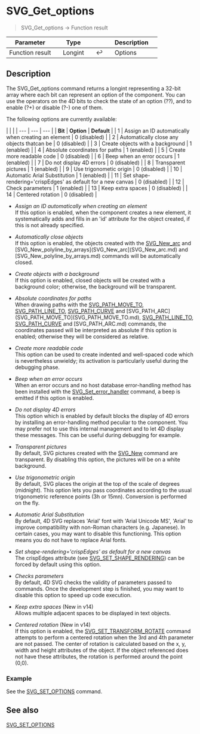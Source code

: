 <!-- Long Integer := SVG_Get_options-->
# SVG_Get_options

> SVG_Get_options -> Function result

| Parameter |     | Type |     |     |     | Description |     |
| --- | --- | --- | --- | --- | --- | --- | --- |
| Function result |     | Longint |     | ↩️ |     | Options |     |

## Description

The SVG_Get_options command returns a longint representing a 32-bit array where each bit can represent an option of the component. You can use the operators on the 4D bits to check the state of an option (??), and to enable (?+) or disable (?-) one of them.

The following options are currently available:

|     |     |
| --- | --- | --- |
| **Bit** | **Option** | **Default** |
| 1   | Assign an ID automatically when creating an element | 0 (disabled) |
| 2   | Automatically close any objects thatcan be | 0 (disabled) |
| 3   | Create objects with a background | 1 (enabled) |
| 4   | Absolute coordinates for paths | 1 (enabled) |
| 5   | Create more readable code | 0 (disabled) |
| 6   | Beep when an error occurs | 1 (enabled) |
| 7   | Do not display 4D errors | 0 (disabled) |
| 8   | Transparent pictures | 1 (enabled) |
| 9   | Use trigonometic origin | 0 (disabled) |
| 10  | Automatic Arial Substitution | 1 (enabled) |
| 11  | Set shape-rendering='crispEdges' as default for a new canvas | 0 (disabled) |
| 12  | Check parameters | 1 (enabled) |
| 13  | Keep extra spaces | 0 (disabled) |
| 14  | Centered rotation | 0 (disabled) |

* _Assign an ID automatically when creating an element_  
    If this option is enabled, when the component creates a new element, it systematically adds and fills in an 'id' attribute for the object created, if this is not already specified.

* _Automatically close objects_  
    If this option is enabled, the objects created with the [SVG_New_arc](SVG_New_arc.md) and [SVG_New_polyline_by_arrays](SVG_New_arc](SVG_New_arc.md) and [SVG_New_polyline_by_arrays.md)  commands will be automatically closed.

* _Create objects with a background_  
    If this option is enabled, closed objects will be created with a background color; otherwise, the background will be transparent.

* _Absolute coordinates for paths_  
    When drawing paths with the [SVG_PATH_MOVE_TO](SVG_PATH_MOVE_TO.md), [SVG_PATH_LINE_TO](SVG_PATH_LINE_TO.md), [SVG_PATH_CURVE](SVG_PATH_CURVE.md) and [SVG_PATH_ARC](SVG_PATH_MOVE_TO](SVG_PATH_MOVE_TO.md), [SVG_PATH_LINE_TO](SVG_PATH_LINE_TO.md), [SVG_PATH_CURVE](SVG_PATH_CURVE.md) and [SVG_PATH_ARC.md)  commands, the coordinates passed will be interpreted as absolute if this option is enabled; otherwise they will be considered as relative.

* _Create more readable code_  
    This option can be used to create indented and well-spaced code which is nevertheless unwieldy; its activation is particularly useful during the debugging phase.

* _Beep when an error occurs_  
    When an error occurs and no host database error-handling method has been installed with the [SVG_Set_error_handler](SVG_Set_error_handler.md)  command, a beep is emitted if this option is enabled.

* _Do not display 4D errors_  
    This option which is enabled by default blocks the display of 4D errors by installing an error-handling method peculiar to the component. You may prefer not to use this internal management and to let 4D display these messages. This can be useful during debugging for example.

* _Transparent pictures_  
    By default, SVG pictures created with the [SVG_New](SVG_New.md)  command are transparent. By disabling this option, the pictures will be on a white background.

* _Use trigonometric origin_  
    By default, SVG places the origin at the top of the scale of degrees (midnight). This option lets you pass coordinates according to the usual trigonometric reference points (3h or 15mn). Conversion is performed on the fly.

* _Automatic Arial Substitution_  
    By default, 4D SVG replaces 'Arial' font with 'Arial Unicode MS', 'Arial' to improve compatibility with non-Roman characters (e.g. Japanese). In certain cases, you may want to disable this functioning. This option means you do not have to replace Arial fonts.

* _Set shape-rendering='crispEdges' as default for a new canvas_  
    The crispEdges attribute (see [SVG_SET_SHAPE_RENDERING](/4Dv19R8/4D/13/SVG-SET-SHAPE-RENDERING.301-888659.en.html "SVG_SET_SHAPE_RENDERING")) can be forced by default using this option.

* _Checks parameters_  
    By default, 4D SVG checks the validity of parameters passed to commands. Once the development step is finished, you may want to disable this option to speed up code execution.

* _Keep extra spaces_ (New in v14)  
    Allows multiple adjacent spaces to be displayed in text objects.

* _Centered rotation_ (New in v14)  
    If this option is enabled, the [SVG_SET_TRANSFORM_ROTATE](SVG_SET_TRANSFORM_ROTATE.md)  command attempts to perform a centered rotation when the 3rd and 4th parameter are not passed. The center of rotation is calculated based on the x, y, width and height attributes of the object. If the object referenced does not have these attributes, the rotation is performed around the point (0,0).

### Example  

See the [SVG_SET_OPTIONS](SVG_SET_OPTIONS.md)  command.

## See also

[SVG_SET_OPTIONS](SVG_SET_OPTIONS.md)
